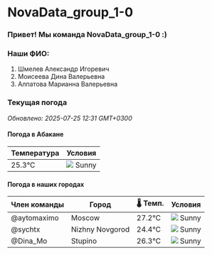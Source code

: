 # NovaData_group_1-0
### Привет! Мы команда NovaData_group_1-0 :)

### Наши ФИО:
1. Шмелев Александр Игоревич
2. Моисеева Дина Валерьевна
3. Алпатова Марианна Валерьевна

### Текущая погода
<!-- WEATHER:START -->
_Обновлено: 2025-07-25 12:31 GMT+0300_

#### Погода в Абакане

| Температура | Условия |
|-------------|----------|
| 25.3°C     | ![](https://cdn.weatherapi.com/weather/64x64/day/113.png) Sunny |

#### Погода в наших городах

| Член команды  | Город               | 🌡️ Темп.  | Условия          |
|---------------|---------------------|-----------|--------------------|
| @aytomaximo    | Moscow              |   27.2°C | ![](https://cdn.weatherapi.com/weather/64x64/day/113.png) Sunny        |
| @sychtx        | Nizhny Novgorod     |   24.4°C | ![](https://cdn.weatherapi.com/weather/64x64/day/113.png) Sunny        |
| @Dina_Mo       | Stupino             |   26.3°C | ![](https://cdn.weatherapi.com/weather/64x64/day/113.png) Sunny        |

<!-- WEATHER:END -->
